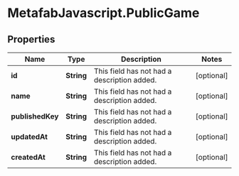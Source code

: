 # MetafabJavascript.PublicGame

## Properties

Name | Type | Description | Notes
------------ | ------------- | ------------- | -------------
**id** | **String** | This field has not had a description added. | [optional] 
**name** | **String** | This field has not had a description added. | [optional] 
**publishedKey** | **String** | This field has not had a description added. | [optional] 
**updatedAt** | **String** | This field has not had a description added. | [optional] 
**createdAt** | **String** | This field has not had a description added. | [optional] 



